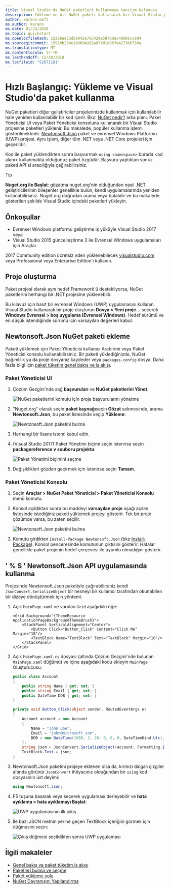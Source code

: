 ```yaml
---
title: Visual Studio'da NuGet paketleri kullanmaya tanıtım Kılavuzu
description: Yükleme ve bir NuGet paketi kullanarak bir Visual Studio projesinde işlemini bir gözden geçirme öğretici.
author: karann-msft
ms.author: karann
ms.date: 01/23/2018
ms.topic: quickstart
ms.openlocfilehash: 15268ae33d56042a765420e5076dac49db6cce04
ms.sourcegitcommit: 1591bb230e106b94162a87dd1d86fe427366730a
ms.translationtype: MT
ms.contentlocale: tr-TR
ms.lasthandoff: 11/30/2018
ms.locfileid: "52671181"
---
```

# <a name="quickstart-install-and-use-a-package-in-visual-studio"></a>Hızlı Başlangıç: Yükleme ve Visual Studio'da paket kullanma

NuGet paketleri diğer geliştiriciler projelerinizde kullanmak için kullanılabilir hale yeniden kullanılabilir bir kod içerir. Bkz: [NuGet nedir?](../What-is-NuGet.md) arka planı. Paket Yöneticisi UI veya Paket Yöneticisi konsolunu kullanarak bir Visual Studio projesine paketleri yüklenir. Bu makalede, popüler kullanma işlemi gösterilmektedir. [Newtonsoft.Json](https://www.nuget.org/packages/Newtonsoft.Json/) paket ve evrensel Windows Platformu (UWP) projesi. Aynı işlem, diğer tüm .NET veya .NET Core projeleri için geçerlidir.

Kod ile paket yüklendikten sonra başvurmak `using <namespace>` burada \<ad alanı\> kullanmakta olduğunuz paket özgüdür. Başvuru yaptıktan sonra paketi API'si aracılığıyla çağırabilirsiniz.

> [!Tip]
> **Nuget.org ile Başlat**: gözatma nuget.org'nin olduğundan nasıl .NET geliştiricilerinin bileşenler genellikle bulun, kendi uygulamalarında yeniden kullanabilirsiniz. Nuget.org doğrudan arama veya bulabilir ve bu makalede gösterilen şekilde Visual Studio içindeki paketleri yükleyin.

## <a name="prerequisites"></a>Önkoşullar

- Evrensel Windows platformu geliştirme iş yüküyle Visual Studio 2017 veya
- Visual Studio 2015 güncelleştirme 3 ile Evrensel Windows uygulamaları için Araçlar.

2017 Community edition ücretsiz nden yüklenebilecek [visualstudio.com](https://www.visualstudio.com/) veya Professional veya Enterprise Edition'ı kullanın.

## <a name="create-a-project"></a>Proje oluşturma

Paket projesi olarak aynı hedef Framework'ü destekliyorsa, NuGet paketlerini herhangi bir .NET projesine yüklenebilir.

Bu kılavuz için basit bir evrensel Windows (UWP) uygulamasını kullanın. Visual Studio kullanarak bir proje oluşturun **Dosya > Yeni proje...**  seçerek **Windows Evrensel > boş uygulama (Evrensel Windows)**. Hedef sürümü ve en düşük istendiğinde sürümü için varsayılan değerleri kabul.

## <a name="add-the-newtonsoftjson-nuget-package"></a>Newtonsoft.Json NuGet paketi ekleme

Paketi yüklemek için Paket Yöneticisi kullanıcı Arabirimi veya Paket Yöneticisi konsolu kullanabilirsiniz. Bir paketi yüklediğinizde, NuGet bağımlılık ya da proje dosyanız kaydeder veya `packages.config` dosya. Daha fazla bilgi için [paket tüketim genel bakış ve iş akışı](../consume-packages/Overview-and-Workflow.md).

### <a name="package-manager-ui"></a>Paket Yöneticisi UI

1. Çözüm Gezgini'nde sağ **başvuruları** ve **NuGet paketlerini Yönet**.

    ![NuGet paketlerini komutu için proje başvurularını yönetme](media/QS_Use-02-ManageNuGetPackages.png)

1. "Nuget.org" olarak seçin **paket kaynağı**seçin **Gözat** sekmesinde, arama **Newtonsoft.Json**, bu paket listesinde seçip  **Yükleme**:

    ![Newtonsoft.Json paketini bulma](media/QS_Use-03-NewtonsoftJson.png)

1. Herhangi bir lisans istemi kabul edin.

1. (Visual Studio 2017) Paket Yönetimi biçimi seçin istenirse seçin **packagereference v souboru projektu**:

    ![Paket Yönetimi biçimini seçme](media/QS_Use-03b-SelectFormat.png)

1. Değişiklikleri gözden geçirmek için istenirse seçin **Tamam**.

### <a name="package-manager-console"></a>Paket Yöneticisi Konsolu

1. Seçin **Araçlar > NuGet Paket Yöneticisi > Paket Yöneticisi Konsolu** menü komutu.

1. Konsol açıldıktan sonra bu maddeyi **varsayılan proje** aşağı açılan listesinde istediğiniz paketi yüklemek projeyi gösterir. Tek bir proje çözümde varsa, bu zaten seçilir.

    ![Newtonsoft.Json paketini bulma](media/QS_Use-08-Console1.png)

1. Komutu girdikten `Install-Package Newtonsoft.Json` (bkz [Install-Package](../tools/ps-ref-install-package.md)). Konsol penceresinde komutunun çıktısını gösterir. Hatalar genellikle paket projenin hedef çerçevesi ile uyumlu olmadığını gösterir.

## <a name="use-the-newtonsoftjson-api-in-the-app"></a>' % S ' Newtonsoft.Json API uygulamasında kullanma

Projesinde Newtonsoft.Json paketiyle çağırabilirsiniz kendi `JsonConvert.SerializeObject` bir nesneyi bir kullanıcı tarafından okunabilen bir dizeye dönüştürmek için yöntemi.

1. Açık `MainPage.xaml` ve varolan `Grid` aşağıdaki öğe:

    ```xaml
    <Grid Background="{ThemeResource ApplicationPageBackgroundThemeBrush}">
        <StackPanel VerticalAlignment="Center">
            <Button Click="Button_Click" Content="Click Me" Margin="10"/>
            <TextBlock Name="TextBlock" Text="TextBlock" Margin="10"/>
        </StackPanel>
    </Grid>
    ```

1. Açık `MainPage.xaml.cs` dosyası (altında Çözüm Gezgini'nde bulunan `MainPage.xaml` düğümü) ve içine aşağıdaki kodu ekleyin `MainPage` Oluşturucusu:

    ```cs
    public class Account
    {
        public string Name { get; set; }
        public string Email { get; set; }
        public DateTime DOB { get; set; }
    }

    private void Button_Click(object sender, RoutedEventArgs e)
    {
        Account account = new Account
        {
            Name = "John Doe",
            Email = "john@microsoft.com",
            DOB = new DateTime(1980, 2, 20, 0, 0, 0, DateTimeKind.Utc),
        };
        string json = JsonConvert.SerializeObject(account, Formatting.Indented);
        TextBlock.Text = json;
    }
    ```

1. Newtonsoft.Json paketini projeye eklenen olsa da, kırmızı dalgalı çizgiler altında görünür `JsonConvert` ihtiyacınız olduğundan bir `using` kod dosyasının üst deyimi:

    ```cs
    using Newtonsoft.Json;
    ```

1. F5 tuşuna basarak veya seçerek uygulaması derleyebilir ve **hata ayıklama > hata ayıklamayı Başlat**:

    ![UWP uygulamasının ilk çıkış](media/QS_Use-06-AppStart.png)

1. İle bazı JSON metnin yerine geçen TextBlock içeriğini görmek için düğmesini seçin:

    ![Çıkış düğmesi seçildikten sonra UWP uygulaması](media/QS_Use-07-AppEnd.png)

## <a name="related-articles"></a>İlgili makaleler

- [Genel bakış ve paket tüketim iş akışı](../consume-packages/overview-and-workflow.md)
- [Paketleri bulma ve seçme](../consume-packages/finding-and-choosing-packages.md)
- [Paket yükleme yolu](../consume-packages/ways-to-install-a-package.md)
- [NuGet Davranışını Yapılandırma](../consume-packages/configuring-nuget-behavior.md)
